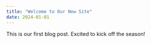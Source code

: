 ```yaml
---
title: "Welcome to Our New Site"
date: 2024-01-01
---
```


This is our first blog post. Excited to kick off the season!
